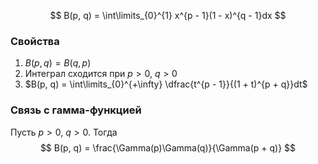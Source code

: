$$
B(p, q) = \int\limits_{0}^{1} x^{p - 1}(1 - x)^{q - 1}dx
$$
### Свойства
1. $B(p, q) = B(q, p)$
2. Интеграл сходится при $p > 0$, $q > 0$
3. $B(p, q) = \int\limits_{0}^{+\infty} \dfrac{t^{p - 1}}{(1 + t)^{p + q}}dt$
### Связь с гамма-функцией
Пусть $p > 0$, $q > 0$. 
Тогда
$$
B(p, q) = \frac{\Gamma(p)\Gamma(q)}{\Gamma(p + q)}
$$
